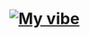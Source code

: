 <!DOCTYPE html>
<html>
<head>
  
</head>

<body>
  <h1><a href="https://git.io/typing-svg"><img src="https://readme-typing-svg.demolab.com?font=Fira+Code&duration=1500&pause=1000&color=9370DB&center=true&vCenter=true&repeat=false&width=600&lines=My+vibe" alt="My vibe" /></a></h1>
</body>
  
</html>
